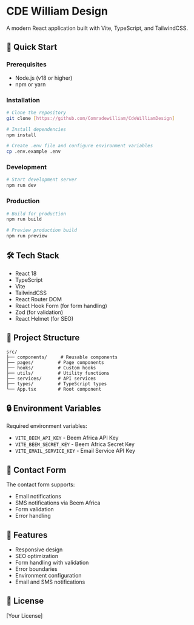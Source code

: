 # CDE William Design

A modern React application built with Vite, TypeScript, and TailwindCSS.

## 🚀 Quick Start

### Prerequisites
- Node.js (v18 or higher)
- npm or yarn

### Installation
```bash
# Clone the repository
git clone [https://github.com/Comradewilliam/CdeWilliamDesign]

# Install dependencies
npm install

# Create .env file and configure environment variables
cp .env.example .env
```

### Development
```bash
# Start development server
npm run dev
```

### Production
```bash
# Build for production
npm run build

# Preview production build
npm run preview
```

## 🛠️ Tech Stack
- React 18
- TypeScript
- Vite
- TailwindCSS
- React Router DOM
- React Hook Form (for form handling)
- Zod (for validation)
- React Helmet (for SEO)

## 📁 Project Structure
```
src/
├── components/     # Reusable components
├── pages/         # Page components
├── hooks/         # Custom hooks
├── utils/         # Utility functions
├── services/      # API services
├── types/         # TypeScript types
└── App.tsx        # Root component
```

## 🔒 Environment Variables
Required environment variables:
- `VITE_BEEM_API_KEY` - Beem Africa API Key
- `VITE_BEEM_SECRET_KEY` - Beem Africa Secret Key
- `VITE_EMAIL_SERVICE_KEY` - Email Service API Key

## 📧 Contact Form
The contact form supports:
- Email notifications
- SMS notifications via Beem Africa
- Form validation
- Error handling

## 🎯 Features
- Responsive design
- SEO optimization
- Form handling with validation
- Error boundaries
- Environment configuration
- Email and SMS notifications

## 📝 License
[Your License] 
